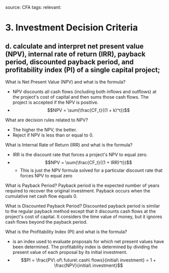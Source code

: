 source: CFA
tags:
relevant:


# 3. Investment Decision Criteria

## d. calculate and interpret net present value (NPV), internal rate of return (IRR), payback period, discounted payback period, and profitability index (PI) of a single capital project;

What is Net Present Value (NPV) and what is the formula?
- NPV discounts all cash flows (including both inflows and outflows) at the project's cost of capital and then sums those cash flows. The project is accepted if the NPV is positive.
- $$NPV = \sum(\frac{CF_t}{(1 + k)^t})$$

What are decision rules related to NPV?
- The higher the NPV, the better.
- Reject if NPV is less than or equal to 0.

What is Internal Rate of Return (IRR) and what is the formula?
- IRR is the discount rate that forces a project's NPV to equal zero.
- $$NPV = \sum(\frac{CF_t}{(1 + IRR)^t})$$
	- This is just the NPV formula solved for a particular discount rate that forces NPV to equal zero

What is Payback Period?
Payback period is the expected number of years required to recover the original investment. Payback occurs when the cumulative net cash flow equals 0.

What is Discounted Payback Period?
Discounted payback period is similar to the regular payback method except that it discounts cash flows at the project's cost of capital. It considers the time value of money, but it ignores cash flows beyond the payback period.

What is the Profitability Index (PI) and what is the formula?
- is an index used to evaluate proposals for which net present values have been determined. The profitability index is determined by dividing the present value of each proposal by its initial investment.
- $$PI = \frac{PV\ of\ future\ cash\ flows}{initial\ investment} = 1 + \frac{NPV}{initial\ investment}$$


